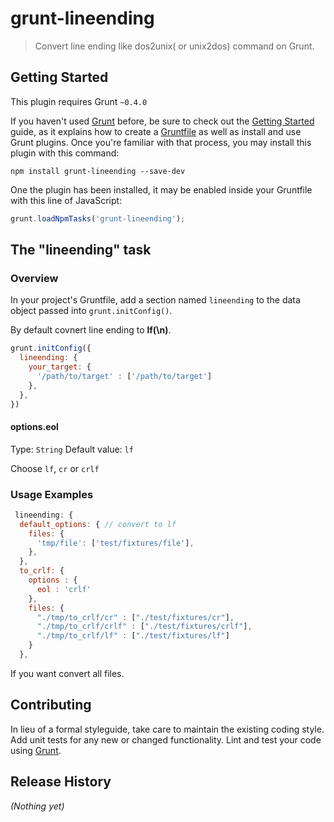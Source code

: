 # grunt-lineending

> Convert line ending like dos2unix( or unix2dos) command on Grunt.


## Getting Started
This plugin requires Grunt `~0.4.0`

If you haven't used [Grunt](http://gruntjs.com/) before, be sure to check out the [Getting Started](http://gruntjs.com/getting-started) guide, as it explains how to create a [Gruntfile](http://gruntjs.com/sample-gruntfile) as well as install and use Grunt plugins. Once you're familiar with that process, you may install this plugin with this command:

```shell
npm install grunt-lineending --save-dev
```

One the plugin has been installed, it may be enabled inside your Gruntfile with this line of JavaScript:

```js
grunt.loadNpmTasks('grunt-lineending');
```

## The "lineending" task

### Overview
In your project's Gruntfile, add a section named `lineending` to the data object passed into `grunt.initConfig()`.

By default covnert line ending to <b>lf(\n)</b>.

```js
grunt.initConfig({
  lineending: {
    your_target: {
      '/path/to/target' : ['/path/to/target']
    },
  },
})
```

#### options.eol
Type: `String`
Default value: `lf`

Choose `lf`, `cr` or `crlf`

### Usage Examples

```js
 lineending: {
  default_options: { // convert to lf
    files: {
      'tmp/file': ['test/fixtures/file'],
    },
  },
  to_crlf: {
    options : {
      eol : 'crlf'
    },
    files: {
      "./tmp/to_crlf/cr" : ["./test/fixtures/cr"],
      "./tmp/to_crlf/crlf" : ["./test/fixtures/crlf"],
      "./tmp/to_crlf/lf" : ["./test/fixtures/lf"]
    }
  },
```

If you want convert all files.


## Contributing
In lieu of a formal styleguide, take care to maintain the existing coding style. Add unit tests for any new or changed functionality. Lint and test your code using [Grunt](http://gruntjs.com/).

## Release History
_(Nothing yet)_
